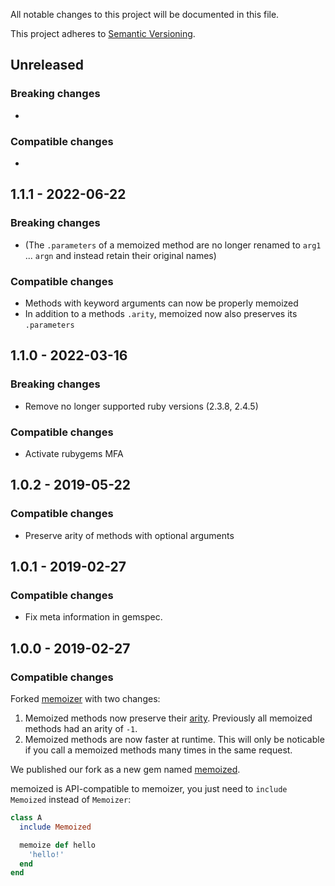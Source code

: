 All notable changes to this project will be documented in this file.

This project adheres to [Semantic Versioning](http://semver.org/spec/v2.0.0.html).


## Unreleased

### Breaking changes

-

### Compatible changes

-

## 1.1.1 - 2022-06-22

### Breaking changes

- (The `.parameters` of a memoized method are no longer renamed to `arg1` ... `argn` and instead retain their original names)

### Compatible changes

- Methods with keyword arguments can now be properly memoized
- In addition to a methods `.arity`, memoized now also preserves its `.parameters`

## 1.1.0 - 2022-03-16

### Breaking changes

- Remove no longer supported ruby versions (2.3.8, 2.4.5)

### Compatible changes

- Activate rubygems MFA

## 1.0.2 - 2019-05-22

### Compatible changes

- Preserve arity of methods with optional arguments

## 1.0.1 - 2019-02-27

### Compatible changes

- Fix meta information in gemspec.


## 1.0.0 - 2019-02-27

### Compatible changes

Forked [memoizer](https://github.com/wegowise/memoizer) with two changes:

1. Memoized methods now preserve their [arity](https://apidock.com/ruby/Method/arity). Previously all memoized methods had an arity of `-1`.
2. Memoized methods are now faster at runtime. This will only be noticable if you call a memoized methods many times in the same request.

We published our fork as a new gem named [memoized](https://rubygems.org/gems/memoized).

memoized is API-compatible to memoizer, you just need to `include Memoized` instead of `Memoizer`:

```ruby
class A
  include Memoized

  memoize def hello
    'hello!'
  end
end
```

